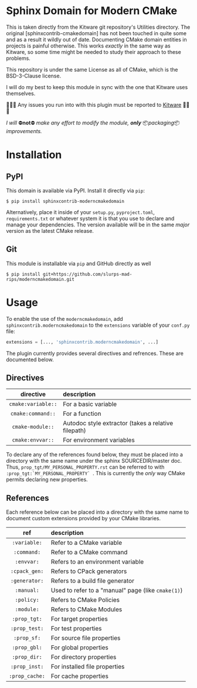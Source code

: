 # Sphinx Domain for Modern CMake

This is taken directly from the Kitware git repository's Utilities directory.
The original [sphinxcontrib-cmakedomain] has not been touched in quite some and
as a result it wildly out of date. Documenting CMake domain entities in
projects is painful otherwise. This works *exactly* in the same way as Kitware,
so some time might be needed to study their approach to these problems.

This repository is under the same License as all of CMake, which is the
BSD-3-Clause license.

I will do my best to keep this module in sync with the one that Kitware uses
themselves.

🚨🚨🚨
Any issues you run into with this plugin must be reported to [Kitware]
🚨🚨🚨

*I will* ⛔**not**⛔ _make any effort to modify the module, **only**_
📦*packaging*📦 *improvements.*

# Installation

## PyPI

This domain is available via PyPI. Install it directly via `pip`:

```
$ pip install sphinxcontrib-moderncmakedomain
```

Alternatively, place it inside of your `setup.py`, `pyproject.toml`,
`requirements.txt` or whatever system it is that you use to declare and manage
your dependencies. The version available will be in the same *major* version as
the latest CMake release.

## Git

This module is installable via `pip` and GitHub directly as well

```
$ pip install git+https://github.com/slurps-mad-rips/moderncmakedomain.git
```

# Usage

To enable the use of the `moderncmakedomain`, add
`sphinxcontrib.moderncmakedomain` to the `extensions` variable of your
`conf.py` file:

```python
extensions = [..., 'sphinxcontrib.moderncmakedomain', ...]
```

The plugin currently provides several directives and refrences. These are
documented below.

## Directives

|     directive      |                      description                    |
|:------------------:|:----------------------------------------------------|
| `cmake:variable::` | For a basic variable                                |
| `cmake:command::`  | For a function                                      |
| `cmake-module::`   | Autodoc style extractor (takes a relative filepath) |
| `cmake:envvar::`   | For environment variables                           |

To declare any of the references found below, they must be placed into a
directory with the same name under the sphinx SOURCEDIR/master doc. Thus,
`prop_tgt/MY_PERSONAL_PROPERTY.rst` can be referred to with
``:prop_tgt:`MY_PERSONAL_PROPERTY` ``. This is currently the *only* way CMake
permits declaring new properties. 

## References

Each reference below can be placed into a directory with the same name to
document custom extensions provided by your CMake libraries.

|      ref       |                   description                      |
|:--------------:|:---------------------------------------------------|
| `:variable:`   | Refer to a CMake variable                          |
| `:command:`    | Refer to a CMake command                           |
| `:envvar:`     | Refers to an environment variable                  |
| `:cpack_gen:`  | Refers to CPack generators                         |
| `:generator:`  | Refers to a build file generator                   |
| `:manual:`     | Used to refer to a "manual" page (like `cmake(1)`) |
| `:policy:`     | Refers to CMake Policies                           |
| `:module:`     | Refers to CMake Modules                            |
| `:prop_tgt:`   | For target properties                              |
| `:prop_test:`  | For test properties                                |
| `:prop_sf:`    | For source file properties                         |
| `:prop_gbl:`   | For global properties                              |
| `:prop_dir:`   | For directory properties                           |
| `:prop_inst:`  | For installed file properties                      |
| `:prop_cache:` | For cache properties                               |

[Kitware]: https://gitlab.kitware.com/

